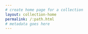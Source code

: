 ```yaml
---
# create home page for a collection
layout: collection-home
permalink: /:path.html
# metadata goes here
---
```

